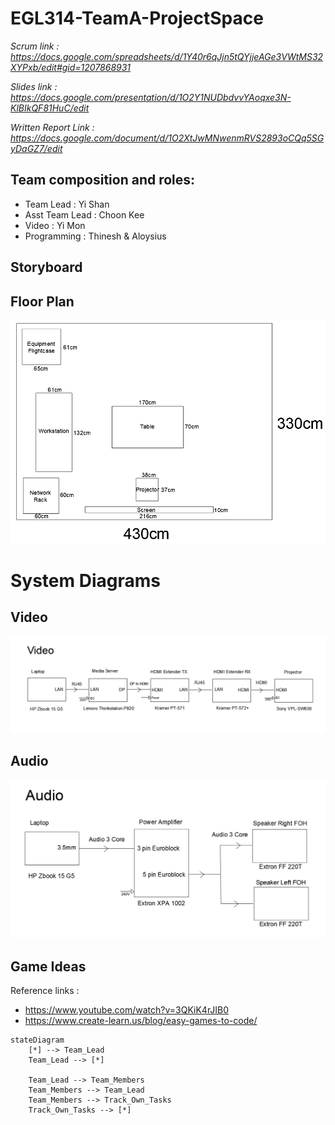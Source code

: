 # EGL314-TeamA-ProjectSpace
*Scrum link : https://docs.google.com/spreadsheets/d/1Y40r6qJjn5tQYjjeAGe3VWtMS32XYPxb/edit#gid=1207868931*

*Slides link : https://docs.google.com/presentation/d/1O2Y1NUDbdvvYAoqxe3N-KlBIkQF81HuC/edit*

*Written Report Link : https://docs.google.com/document/d/1O2XtJwMNwenmRVS2893oCQq5SGyDaGZ7/edit*

## Team composition and roles:
- Team Lead : Yi Shan
- Asst Team Lead : Choon Kee
- Video : Yi Mon
- Programming : Thinesh & Aloysius

## Storyboard

## Floor Plan
![Floorplan](imgs/floorplan.png)

# System Diagrams
## Video
![VideoDiagram](imgs/videodiag.png)

## Audio
![AudioDiagram](imgs/audiodiag.png)

## Game Ideas
Reference links : 
- https://www.youtube.com/watch?v=3QKiK4rJIB0
- https://www.create-learn.us/blog/easy-games-to-code/

```mermaid
stateDiagram
    [*] --> Team_Lead
    Team_Lead --> [*]

    Team_Lead --> Team_Members
    Team_Members --> Team_Lead
    Team_Members --> Track_Own_Tasks
    Track_Own_Tasks --> [*]
```
